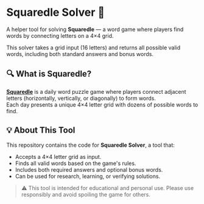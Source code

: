 # Squaredle Solver 🧩

A helper tool for solving **Squaredle** — a word game where players find words by connecting letters on a 4×4 grid.

This solver takes a grid input (16 letters) and returns all possible valid words, including both standard answers and bonus words.

## 🔍 What is Squaredle?

[**Squaredle**](https://www.squaredle.me/) is a daily word puzzle game where players connect adjacent letters (horizontally, vertically, or diagonally) to form words.  
Each day presents a unique 4×4 letter grid with dozens of possible words to find.

## 💡 About This Tool

This repository contains the code for **Squaredle Solver**, a tool that:
- Accepts a 4×4 letter grid as input.
- Finds all valid words based on the game's rules.
- Includes both required answers and optional bonus words.
- Can be used for research, learning, or verifying solutions.

> ⚠️ This tool is intended for educational and personal use. Please use responsibly and avoid spoiling the game for others.
